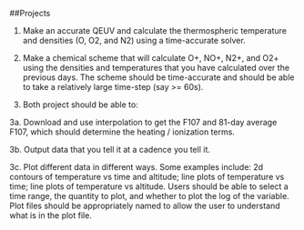 
##Projects

1. Make an accurate QEUV and calculate the thermospheric temperature and densities (O, O2, and N2) using a time-accurate solver.

2. Make a chemical scheme that will calculate O+, NO+, N2+, and O2+ using the densities and temperatures that you have calculated over the previous days. The scheme should be time-accurate and should be able to take a relatively large time-step (say >= 60s).

3. Both project should be able to:

3a. Download and use interpolation to get the F107 and 81-day average F107, which should determine the heating / ionization terms.

3b. Output data that you tell it at a cadence you tell it.

3c. Plot different data in different ways.  Some examples include: 2d contours of temperature vs time and altitude; line plots of temperature vs time; line plots of temperature vs altitude.  Users should be able to select a time range, the quantity to plot, and whether to plot the log of the variable.  Plot files should be appropriately named to allow the user to understand what is in the plot file.

